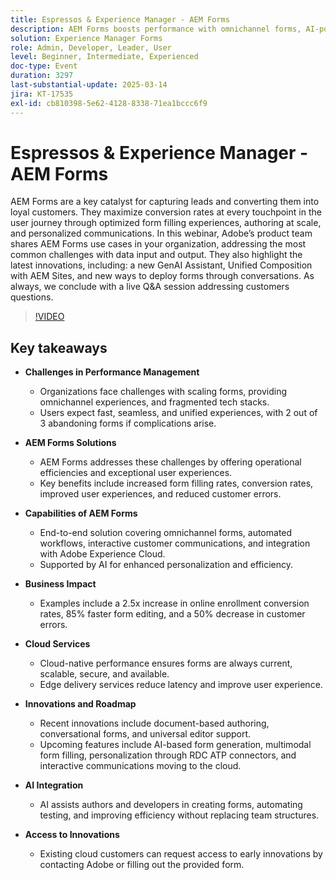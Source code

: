 ```yaml
---
title: Espressos & Experience Manager - AEM Forms
description: AEM Forms boosts performance with omnichannel forms, AI-powered personalization, and cloud-native scalability—driving 2.5x conversions, 85% faster edits, and 50% fewer errors.
solution: Experience Manager Forms
role: Admin, Developer, Leader, User
level: Beginner, Intermediate, Experienced
doc-type: Event
duration: 3297
last-substantial-update: 2025-03-14
jira: KT-17535
exl-id: cb810398-5e62-4128-8338-71ea1bccc6f9
---
```

# Espressos & Experience Manager - AEM Forms

AEM Forms are a key catalyst for capturing leads and converting them into loyal customers. They maximize conversion rates at every touchpoint in the user journey through optimized form filling experiences, authoring at scale, and personalized communications. In this webinar, Adobe’s product team shares AEM Forms use cases in your organization, addressing the most common challenges with data input and output. They also highlight the latest innovations, including: a new GenAI Assistant, Unified Composition with AEM Sites, and new ways to deploy forms through conversations. As always, we conclude with a live Q&A session addressing customers questions.

>[!VIDEO](https://video.tv.adobe.com/v/3451636/?learn=on&enablevpops)

## Key takeaways


* **Challenges in Performance Management**

  * Organizations face challenges with scaling forms, providing omnichannel experiences, and fragmented tech stacks.
  * Users expect fast, seamless, and unified experiences, with 2 out of 3 abandoning forms if complications arise.

* **AEM Forms Solutions**

  * AEM Forms addresses these challenges by offering operational efficiencies and exceptional user experiences.
  * Key benefits include increased form filling rates, conversion rates, improved user experiences, and reduced customer errors.

* **Capabilities of AEM Forms**

  * End-to-end solution covering omnichannel forms, automated workflows, interactive customer communications, and integration with Adobe Experience Cloud.
  * Supported by AI for enhanced personalization and efficiency.

* **Business Impact**

  * Examples include a 2.5x increase in online enrollment conversion rates, 85% faster form editing, and a 50% decrease in customer errors.

* **Cloud Services**

  * Cloud-native performance ensures forms are always current, scalable, secure, and available.
  * Edge delivery services reduce latency and improve user experience.

* **Innovations and Roadmap**

  * Recent innovations include document-based authoring, conversational forms, and universal editor support.
  * Upcoming features include AI-based form generation, multimodal form filling, personalization through RDC ATP connectors, and interactive communications moving to the cloud.

* **AI Integration**

  * AI assists authors and developers in creating forms, automating testing, and improving efficiency without replacing team structures.

* **Access to Innovations**

  * Existing cloud customers can request access to early innovations by contacting Adobe or filling out the provided form.
